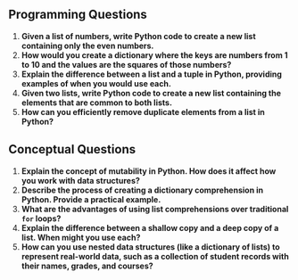 ## Programming Questions

1. **Given a list of numbers, write Python code to create a new list containing only the even numbers.**
2. **How would you create a dictionary where the keys are numbers from 1 to 10 and the values are the squares of those numbers?**
3. **Explain the difference between a list and a tuple in Python, providing examples of when you would use each.**
4. **Given two lists, write Python code to create a new list containing the elements that are common to both lists.**
5. **How can you efficiently remove duplicate elements from a list in Python?**


## Conceptual Questions

1. **Explain the concept of mutability in Python. How does it affect how you work with data structures?**
2. **Describe the process of creating a dictionary comprehension in Python. Provide a practical example.**
3. **What are the advantages of using list comprehensions over traditional `for` loops?**
4. **Explain the difference between a shallow copy and a deep copy of a list. When might you use each?**
5. **How can you use nested data structures (like a dictionary of lists) to represent real-world data, such as a collection of student records with their names, grades, and courses?**


  
